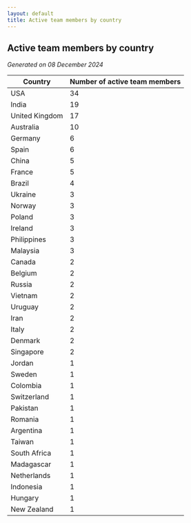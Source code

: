 ```yaml
---
layout: default
title: Active team members by country
---
```

## Active team members by country
*Generated on 08 December 2024*

| Country | Number of active team members |
| --- | --- |
| USA | 34 |
| India | 19 |
| United Kingdom | 17 |
| Australia | 10 |
| Germany | 6 |
| Spain | 6 |
| China | 5 |
| France | 5 |
| Brazil | 4 |
| Ukraine | 3 |
| Norway | 3 |
| Poland | 3 |
| Ireland | 3 |
| Philippines | 3 |
| Malaysia | 3 |
| Canada | 2 |
| Belgium | 2 |
| Russia | 2 |
| Vietnam | 2 |
| Uruguay | 2 |
| Iran | 2 |
| Italy | 2 |
| Denmark | 2 |
| Singapore | 2 |
| Jordan | 1 |
| Sweden | 1 |
| Colombia | 1 |
| Switzerland | 1 |
| Pakistan | 1 |
| Romania | 1 |
| Argentina | 1 |
| Taiwan | 1 |
| South Africa | 1 |
| Madagascar | 1 |
| Netherlands | 1 |
| Indonesia | 1 |
| Hungary | 1 |
| New Zealand | 1 |
